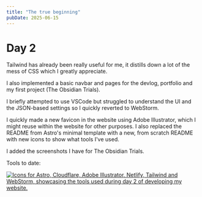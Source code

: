 ```yaml
---
title: "The true beginning"
pubDate: 2025-06-15
---
```


# Day 2

Tailwind has already been really useful for me, it distills down a lot of the mess of CSS which I greatly appreciate.  

I also implemented a basic navbar and pages for the devlog, portfolio and my first project (The Obsidian Trials).  

I briefly attempted to use VSCode but struggled to understand the UI and the JSON-based settings so I quickly reverted to WebStorm.

I quickly made a new favicon in the website using Adobe Illustrator, which I might reuse within the website for other purposes. I also replaced the README from Astro's minimal template with a new, from scratch README with new icons to show what tools I've used.  

I added the screenshots I have for The Obsidian Trials.

Tools to date:
<p>
    <a href="https://github.com/LelouchFR/skill-icons">
        <img src="https://go-skill-icons.vercel.app/api/icons?i=astro,cloudflare,ai,netlify,tailwind,webstorm" alt="Icons for Astro, Cloudflare, Adobe Illustrator, Netlify, Tailwind and WebStorm, showcasing the tools used during day 2 of developing my website." />
    </a>
</p>
